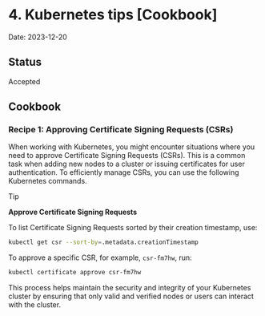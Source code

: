 # 4. Kubernetes tips [Cookbook]

Date: 2023-12-20

## Status

Accepted

## Cookbook

### Recipe 1: Approving Certificate Signing Requests (CSRs)

When working with Kubernetes, you might encounter situations where you need to approve Certificate Signing Requests (CSRs). This is a common task when adding new nodes to a cluster or issuing certificates for user authentication. To efficiently manage CSRs, you can use the following Kubernetes commands.

> [!TIP]
> **Approve Certificate Signing Requests**
>
> To list Certificate Signing Requests sorted by their creation timestamp, use:
> ```bash
> kubectl get csr --sort-by=.metadata.creationTimestamp
> ```
> To approve a specific CSR, for example, `csr-fm7hw`, run:
> ```bash
> kubectl certificate approve csr-fm7hw
> ```

This process helps maintain the security and integrity of your Kubernetes cluster by ensuring that only valid and verified nodes or users can interact with the cluster.
